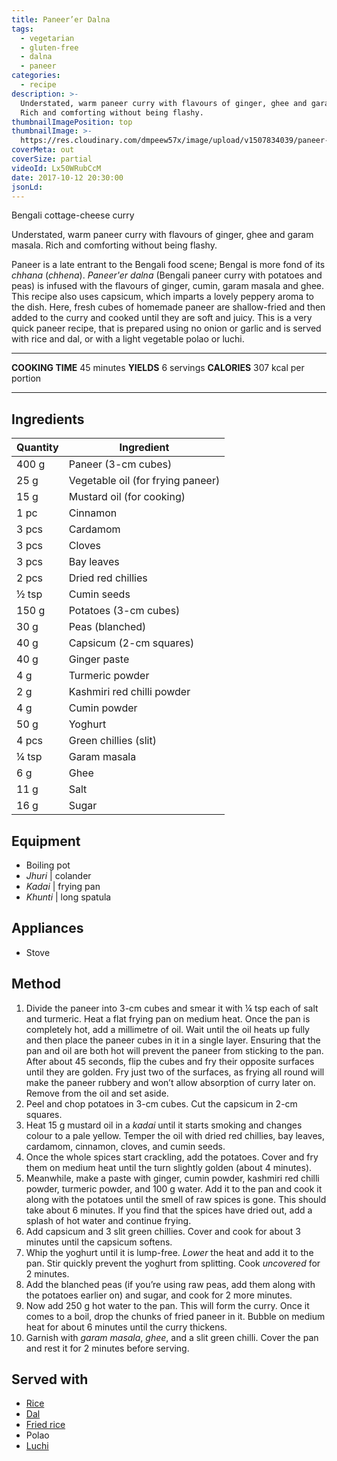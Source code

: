 ```yaml
---
title: Paneer’er Dalna
tags:
  - vegetarian
  - gluten-free
  - dalna
  - paneer
categories:
  - recipe
description: >-
  Understated, warm paneer curry with flavours of ginger, ghee and garam masala.
  Rich and comforting without being flashy.
thumbnailImagePosition: top
thumbnailImage: >-
  https://res.cloudinary.com/dmpeew57x/image/upload/v1507834039/paneer-dalna-website-thumbnail-_cpit62.png
coverMeta: out
coverSize: partial
videoId: Lx50WRubCcM
date: 2017-10-12 20:30:00
jsonLd:
---
```






<p class="post-byline">Bengali cottage-cheese curry</p>

<p class="post-intro">Understated, warm paneer curry with flavours of ginger, ghee and garam masala. Rich and comforting without being flashy.</p>

<!-- more -->
<span class="dropcap">P</span>aneer is a late entrant to the Bengali food scene; Bengal is more fond of its _chhana_ (_chhena_). _Paneer'er dalna_ (Bengali paneer curry with potatoes and peas) is infused with the flavours of ginger, cumin, garam masala and ghee. This recipe also uses capsicum, which imparts a lovely peppery aroma to the dish. Here, fresh cubes of homemade paneer are shallow-fried and then added to the curry and cooked until they are soft and juicy. This is a very quick paneer recipe, that is prepared using no onion or garlic and is served with rice and dal, or with a light vegetable polao or luchi.


***

**COOKING TIME** 45 minutes
**YIELDS** 6 servings
**CALORIES** 307 kcal per portion
***
## Ingredients
| Quantity | Ingredient                        | 
|----------|-----------------------------------|
|    400 g | Paneer (3-cm cubes)               |
|     25 g | Vegetable oil (for frying paneer) |
|     15 g | Mustard oil (for cooking)         |
|     1 pc | Cinnamon                          |
|    3 pcs | Cardamom                          |
|    3 pcs | Cloves                            |
|    3 pcs | Bay leaves                        |
|    2 pcs | Dried red chillies                |
|    ½ tsp | Cumin seeds                       |
|    150 g | Potatoes (3-cm cubes)             |
|     30 g | Peas (blanched)                   |
|     40 g | Capsicum (2-cm squares)           |
|     40 g | Ginger paste                      |
|      4 g | Turmeric powder                   |
|      2 g | Kashmiri red chilli powder        |
|      4 g | Cumin powder                      |
|     50 g | Yoghurt                           |
|    4 pcs | Green chillies (slit)             |
|    ¼ tsp | Garam masala                      |
|      6 g | Ghee                              |
|     11 g | Salt                              |
|     16 g | Sugar                             |



## Equipment
- Boiling pot
- _Jhuri_ | colander
- _Kadai_ | frying pan
-  _Khunti_ | long spatula


## Appliances
- Stove

## Method
1. Divide the paneer into 3-cm cubes and smear it with ¼ tsp each of salt and turmeric. Heat a flat frying pan on medium heat. Once the pan is completely hot, add a millimetre of oil. Wait until the oil heats up fully and then place the paneer cubes in it in a single layer. Ensuring that the pan and oil are both hot will prevent the paneer from sticking to the pan. After about 45 seconds, flip the cubes and fry their opposite surfaces until they are golden. Fry just two of the surfaces, as frying all round will make the paneer rubbery and won’t allow absorption of curry later on. Remove from the oil and set aside.
2. Peel and chop potatoes in 3-cm cubes. Cut the capsicum in 2-cm squares.
3. Heat 15 g mustard oil in a _kadai_ until it starts smoking and changes colour to a pale yellow. Temper the oil with dried red chillies, bay leaves, cardamom, cinnamon, cloves, and cumin seeds.
4. Once the whole spices start crackling, add the potatoes. Cover and fry them on medium heat until the turn slightly golden (about 4 minutes).
5. Meanwhile, make a paste with ginger, cumin powder, kashmiri red chilli powder, turmeric powder, and 100 g water. Add it to the pan and cook it along with the potatoes until the smell of raw spices is gone. This should take about 6 minutes. If you find that the spices have dried out, add a splash of hot water and continue frying.
6. Add capsicum and 3 slit green chillies. Cover and cook for about 3 minutes until the capsicum softens.
7. Whip the yoghurt until it is lump-free. _Lower_ the heat and add it to the pan. Stir quickly prevent the yoghurt from splitting. Cook _uncovered_ for 2 minutes.
8. Add the blanched peas (if you’re using raw peas, add them along with the potatoes earlier on) and sugar, and cook for 2 more minutes. 
9. Now add 250 g hot water to the pan. This will form the curry. Once it comes to a boil, drop the chunks of fried paneer in it. Bubble on medium heat for about 6 minutes until the curry thickens.
10. Garnish with _garam masala_, _ghee_, and a slit green chilli. Cover the pan and rest it for 2 minutes before serving.


## Served with
- [Rice](/how-to/cook-the-perfect-rice/)
- [Dal](/tags/dal/)
- [Fried rice](/recipe/bengali-vegetable-fried-rice/)
- Polao
- [Luchi](/recipe/luchi/)
